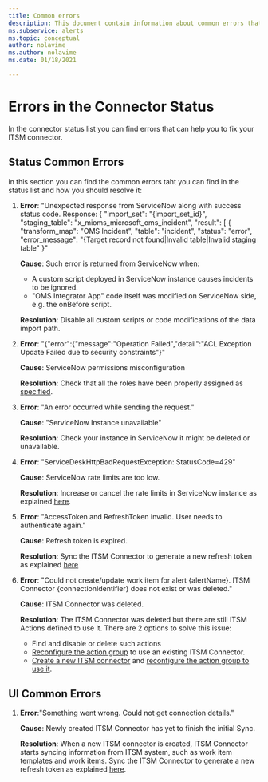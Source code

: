```yaml
---
title: Common errors
description: This document contain information about common errors that exists in the dashboard 
ms.subservice: alerts
ms.topic: conceptual
author: nolavime
ms.author: nolavime
ms.date: 01/18/2021

---
```


# Errors in the Connector Status

In the connector status list you can find errors that can help you to fix your ITSM connector.

## Status Common Errors

in this section you can find the common errors taht you can find in the status list and how you should resolve it:

1. **Error**: "Unexpected response from ServiceNow along with success status code. Response: { "import_set": "{import_set_id}", "staging_table": "x_mioms_microsoft_oms_incident", "result": [ { "transform_map": "OMS Incident", "table": "incident", "status": "error", "error_message": "{Target record not found|Invalid table|Invalid staging table" }"

    **Cause**: Such error is returned from ServiceNow when:
    * A custom script deployed in ServiceNow instance causes incidents to be ignored.
    * "OMS Integrator App" code itself was modified on ServiceNow side, e.g. the onBefore script.

    **Resolution**: Disable all custom scripts or code modifications of the data import path.

2. **Error**: "{"error":{"message":"Operation Failed","detail":"ACL Exception Update Failed due to security constraints"}"

    **Cause**: ServiceNow permissions misconfiguration

    **Resolution**: Check that all the roles have been properly assigned as [specified](itsmc-connections-servicenow.md#install-the-user-app-and-create-the-user-role).

3. **Error**: "An error occurred while sending the request."

    **Cause**: "ServiceNow Instance unavailable"

    **Resolution**: Check your instance in ServiceNow it might be deleted or unavailable.

4. **Error**: "ServiceDeskHttpBadRequestException: StatusCode=429"

    **Cause**: ServiceNow rate limits are too low.

    **Resolution**: Increase or cancel the rate limits in ServiceNow instance as explained [here](https://docs.servicenow.com/bundle/london-application-development/page/integrate/inbound-rest/task/investigate-rate-limit-violations.html).

5. **Error**: "AccessToken and RefreshToken invalid. User needs to authenticate again."

    **Cause**: Refresh token is expired.

    **Resolution**: Sync the ITSM Connector to generate a new refresh token as explained [here](platform/itsmc-resync-servicenow.md)

6. **Error**: "Could not create/update work item for alert {alertName}. ITSM Connector {connectionIdentifier} does not exist or was deleted."

    **Cause**: ITSM Connector was deleted.

    **Resolution**: The ITSM Connector was deleted but there are still ITSM Actions defined to use it. There are 2 options to solve this issue:
    * Find and disable or delete such actions
    * [Reconfigure the action group]((itsmc-definition.md#create-itsm-work-items-from-azure-alerts)) to use an existing ITSM Connector.
    * [Create a new ITSM connector](itsmc-definition.md#create-an-itsm-connection) and [reconfigure the action group to use it](itsmc-definition.md#create-itsm-work-items-from-azure-alerts).

## UI Common Errors

1. **Error**:"Something went wrong. Could not get connection details."

    **Cause**: Newly created ITSM Connector has yet to finish the initial Sync.

    **Resolution**: When a new ITSM connector is created, ITSM Connector starts syncing information from ITSM system, such as work item templates and work items. Sync the ITSM Connector to generate a new refresh token as explained [here](platform/itsmc-resync-servicenow.md).
